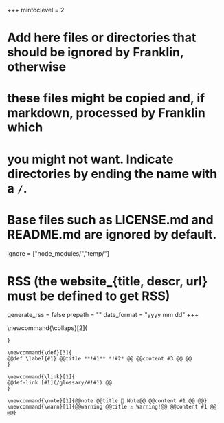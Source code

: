 <!--
Add here global page variables to use throughout your website.
-->
+++
mintoclevel = 2

# Add here files or directories that should be ignored by Franklin, otherwise
# these files might be copied and, if markdown, processed by Franklin which
# you might not want. Indicate directories by ending the name with a `/`.
# Base files such as LICENSE.md and README.md are ignored by default.
ignore = ["node_modules/","temp/"]
# RSS (the website_{title, descr, url} must be defined to get RSS)
generate_rss = false
prepath = ""
date_format = "yyyy mm dd"
+++

<!--
Add here global latex commands to use throughout your pages.
-->
\newcommand{\collaps}[2]{
~~~<button type="button" class="collapsible">~~~ #1 ~~~</button><div class="collapsiblecontent">~~~ #2 ~~~</div>~~~
}

\newcommand{\def}[3]{
@@def \label{#1} @@title **!#1** *!#2* @@ @@content #3 @@ @@
}

\newcommand{\link}[1]{
@@def-link [#1](/glossary/#!#1) @@
}

\newcommand{\note}[1]{@@note @@title 📑 Note@@ @@content #1 @@ @@}
\newcommand{\warn}[1]{@@warning @@title ⚠ Warning!@@ @@content #1 @@ @@}
